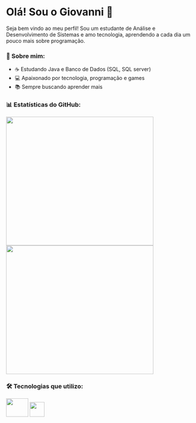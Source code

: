 # Olá! Sou o Giovanni 👋

Seja bem vindo ao meu perfil! Sou um estudante de Análise e Desenvolvimento de Sistemas e amo tecnologia, aprendendo a cada dia um pouco mais sobre programação. 

### 🌟 Sobre mim:  
- ☕ Estudando Java e Banco de Dados (SQL, SQL server)
- 💻 Apaixonado por tecnologia, programação e games
- 📚 Sempre buscando aprender mais

### 📊 Estatísticas do GitHub:

<div>
    <a href="https://github.com/kouxz">
      <img height="350em" width="400em" src="https://github-readme-stats.vercel.app/api?username=kouxz&show_icons=true&count_private=true&hide_border=true&title_color=5DBB53&icon_color=5DBB53&text_color=EEF1F7&bg_color=0d1117"/>
    </a>
    <a href="https://github.com/kouxz">
     <img height="350em" width="400em" src="https://github-readme-stats.vercel.app/api/top-langs/?username=kouxz&langs_count=8&hide_border=true&title_color=5DBB53&text_color=EEF1F7&bg_color=0d1117"/>
    </a>
</div>

 ### 🛠️ Tecnologias que utilizo:
 
<div>
  <img height="50" width="60" src="https://cdn.jsdelivr.net/gh/devicons/devicon@latest/icons/java/java-original-wordmark.svg" />
  <img height="40" width="40" src="https://cdn.jsdelivr.net/gh/devicons/devicon@latest/icons/git/git-original.svg" />
</div>

